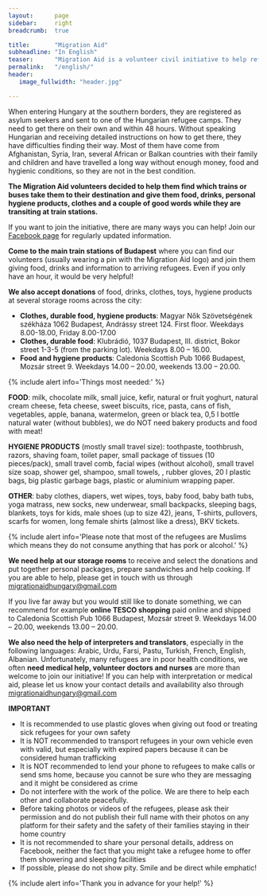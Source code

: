 ```yaml
---
layout:      page
sidebar:     right
breadcrumb:  true

title:       "Migration Aid"
subheadline: "In English"
teaser:      "Migration Aid is a volunteer civil initiative to help refugees arriving to Hungary reach their assigned refugee camps. "
permalink:   "/english/"
header:
   image_fullwidth: "header.jpg"

---
```


When entering Hungary at the southern borders, they are registered as asylum seekers and sent to one of the Hungarian refugee camps. They need to get there on their own and within 48 hours. Without speaking Hungarian and receiving detailed instructions on how to get there, they have difficulties finding their way. Most of them have come from Afghanistan, Syria, Iran, several African or Balkan countries with their family and children and have travelled a long way without enough money, food and hygienic conditions, so they are not in the best condition.

**The Migration Aid volunteers decided to help them find which trains or buses take them to their destination and give them food, drinks, personal hygiene products, clothes and a couple of good words while they are transiting at train stations.**

If you want to join the initiative, there are many ways you can help! Join our [Facebook page](https://www.facebook.com/migrationaidhungary) for regularly updated information.

**Come to the main train stations of Budapest** where you can find our volunteers (usually wearing a pin with the Migration Aid logo) and join them giving food, drinks and information to arriving refugees. Even if you only have an hour, it would be very helpful!

**We also accept donations** of food, drinks, clothes, toys, hygiene products at several storage rooms across the city:

- **Clothes, durable food, hygiene products**: Magyar Nők Szövetségének székháza 1062 Budapest, Andrássy street 124. First floor. Weekdays 8.00-18.00, Friday 8.00-17.00
- **Clothes, durable food**: Klubrádió, 1037 Budapest, III. district, Bokor street 1-3-5 (from the parking lot). Weekdays 8.00 – 16.00.
- **Food and hygiene products**: Caledonia Scottish Pub 1066 Budapest, Mozsár street 9. Weekdays 14.00 – 20.00, weekends 13.00 – 20.00.

{% include alert info='Things most needed:' %}

**FOOD**: milk, chocolate milk, small juice, kefir, natural or fruit yoghurt, natural cream cheese, feta cheese, sweet biscuits, rice, pasta, cans of fish, vegetables, apple, banana, watermelon, green or black tea, 0,5 l bottle natural water (without bubbles), we do NOT need bakery products and food with meat!

**HYGIENE PRODUCTS** (mostly small travel size): toothpaste, toothbrush, razors, shaving foam, toilet paper, small package of tissues (10 pieces/pack), small travel comb, facial wipes (without alcohol), small travel size soap, shower gel, shampoo, small towels, , rubber gloves, 20 l plastic bags, big plastic garbage bags, plastic or aluminium wrapping paper.

**OTHER**: baby clothes, diapers, wet wipes, toys, baby food, baby bath tubs, yoga matrass, new socks, new underwear, small backpacks, sleeping bags, blankets, toys for kids, male shoes (up to size 42), jeans, T-shirts, pullovers, scarfs for women, long female shirts (almost like a dress), BKV tickets.

{% include alert info='Please note that most of the refugees are Muslims which means they do not consume anything that has pork or alcohol.' %}

**We need help at our storage rooms** to receive and select the donations and put together personal packages, prepare sandwiches and help cooking. If you are able to help, please get in touch with us through migrationaidhungary@gmail.com

If you live far away but you would still like to donate something, we can recommend for example **online TESCO shopping** paid online and shipped to Caledonia Scottish Pub 1066 Budapest, Mozsár street 9. Weekdays 14.00 – 20.00, weekends 13.00 – 20.00.

**We also need the help of interpreters and translators**, especially in the following languages: Arabic, Urdu, Farsi, Pastu, Turkish, French, English, Albanian. Unfortunately, many refugees are in poor health conditions, we often **need medical help, volunteer doctors and nurses** are more than welcome to join our initiative! If you can help with interpretation or medical aid, please let us know your contact details and availability also through migrationaidhungary@gmail.com

**IMPORTANT**

- It is recommended to use plastic gloves when giving out food or treating sick refugees for your own safety
- It is NOT recommended to transport refugees in your own vehicle even with valid, but especially with expired papers because it can be considered human trafficking
- It is NOT recommended to lend your phone to refugees to make calls or send sms home, because you cannot be sure who they are messaging and it might be considered as crime
- Do not interfere with the work of the police. We are there to help each other and collaborate peacefully.
- Before taking photos or videos of the refugees, please ask their permission and do not publish their full name with their photos on any platform for their safety and the safety of their families staying in their home country
- It is not recommended to share your personal details, address on Facebook, neither the fact that you might take a refugee home to offer them showering and sleeping facilities
- If possible, please do not show pity. Smile and be direct while emphatic!

{% include alert info='Thank you in advance for your help!' %}
